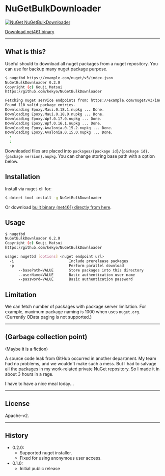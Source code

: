 # NuGetBulkDownloader

 [![NuGet NuGetBulkDownloader](https://img.shields.io/nuget/v/NuGetBulkDownloader.svg?style=flat)](https://www.nuget.org/packages/NuGetBulkDownloader)

[Download net461 binary](https://github.com/kekyo/NuGetBulkDownloader/releases)

----

## What is this?

Useful should to download all nuget packages from a nuget repository.
You can use for backup many nuget package purpose.

```bash
$ nugetbd https://example.com/nuget/v3/index.json
NuGetBulkDownloader 0.2.0
Copyright (c) Kouji Matsui
https://github.com/kekyo/NuGetBulkDownloader

Fetching nuget service endpoints from: https://example.com/nuget/v3/index.json ... Done.
Found 110 valid package entries.
Downloading Epoxy.Maui.0.18.1.nupkg ... Done.
Downloading Epoxy.Maui.0.18.0.nupkg ... Done.
Downloading Epoxy.Wpf.0.17.0.nupkg ... Done.
Downloading Epoxy.Wpf.0.16.1.nupkg ... Done.
Downloading Epoxy.Avalonia.0.15.2.nupkg ... Done.
Downloading Epoxy.Avalonia.0.15.0.nupkg ... Done.
  :
  :
```

Downloaded files are placed into `packages/{package id}/{package id}.{package version}.nupkg`.
You can change storing base path with a option below.

## Installation

Install via nuget-cli for:

```bash
$ dotnet tool install -g NuGetBulkDownloader
```

Or download [built binary (net461) directly from here](https://github.com/kekyo/NuGetBulkDownloader/releases). 

## Usage

```bash
$ nugetbd
NuGetBulkDownloader 0.2.0
Copyright (c) Kouji Matsui
https://github.com/kekyo/NuGetBulkDownloader

usage: nugetbd [options] <nuget endpoint url>
  -i                         Include prerelease packages
  -p                         Perform parallel download
      --basePath=VALUE       Store packages into this directory
      --userName=VALUE       Basic authentication user name
      --password=VALUE       Basic authentication password
```

## Limitation

We can fetch number of packages with package server limitation.
For example, maximum package naming is 1000 when uses `nuget.org`.
(Currently OData paging is not supported.)

----

## (Garbage collection point)

(Maybe it is a fiction)

A source code leak from GitHub occurred in another department.
My team had no problems, and we wouldn't make such a mess.
But I had to salvage all the packages in my work-related private NuGet repository.
So I made it in about 3 hours in a rage.

I have to have a nice meal today...

----

## License

Apache-v2.

----

## History

* 0.2.0:
  * Supported nuget installer.
  * Fixed for using anonymous user access.
* 0.1.0:
  * Initial public release
